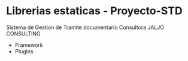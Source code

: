 Librerias estaticas - Proyecto-STD
==================================
Sistema de Gestion de Tramite documentario
Consultora JALJO CONSULTING

- Framework
- Plugins